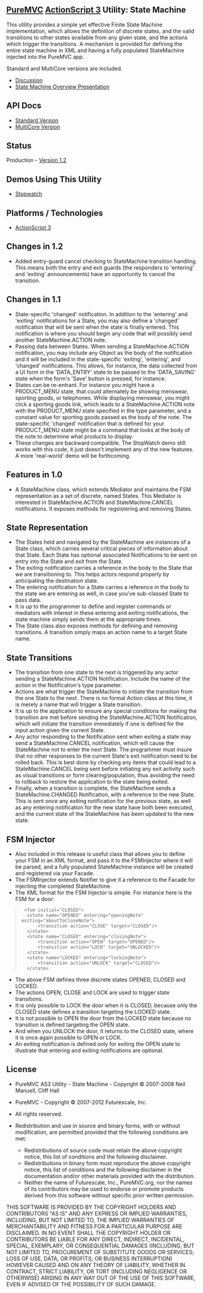 ## [PureMVC](http://puremvc.github.com/) [ActionScript 3](https://github.com/PureMVC/puremvc-as3-standard-framework/wiki) Utility: State Machine
This utility provides a simple yet effective Finite State Machine implementation, which allows the definition of discrete states, and the valid transitions to other states available from any given state, and the actions which trigger the transitions. A mechanism is provided for defining the entire state machine in XML and having a fully populated StateMachine injected into the PureMVC app. 

Standard and MultiCore versions are included.

* [Discussion](http://forums.puremvc.org/index.php?topic=859)
* [State Machine Overview Presentation](http://puremvc.tv/#P003/)

## API Docs
* [Standard Version](http://darkstar.puremvc.org/content_header.html?url=http://puremvc.org/pages/docs/AS3/Utility_AS3_StateMachine/asdoc-standard/&desc=PureMVC%20Standard%20Docs%20AS3%20Utility:%20State%20Machine)
* [MultiCore Version](http://darkstar.puremvc.org/content_header.html?url=http://puremvc.org/pages/docs/AS3/Utility_AS3_StateMachine/asdoc-multicore/&desc=PureMVC%20MultiCore%20Docs%20AS3%20Utility:%20State%20Machine)

## Status
Production - [Version 1.2](https://github.com/PureMVC/puremvc-as3-util-statemachine/blob/master/VERSION)

## Demos Using This Utility
* [Stopwatch](https://github.com/PureMVC/puremvc-as3-demo-flex-stopwatch/wiki)

## Platforms / Technologies
* [ActionScript 3](http://en.wikipedia.org/wiki/ActionScript)

## Changes in 1.2
  * Added entry-guard cancel checking to StateMachine transition handling. This means both the entry and exit guards (the responders to 'entering' and 'exiting' announcements) have an opportunity to cancel the transition.

## Changes in 1.1
* State-specific 'changed' notification. In addition to the 'entering' and 'exiting' notifications for a State, you may also define a 'changed' notification that will be sent when the state is finally entered. This notification is where you should begin any code that will possibly send another StateMachine.ACTION note.
* Passing data between States. When sending a StateMachine.ACTION notification, you may include any Object as the body of the notification and it will be included in the state-specific 'exiting', 'entering', and 'changed' notifications. This allows, for instance, the data collected from a UI form in the 'DATA_ENTRY' state to be passed to the 'DATA_SAVING' state when the form's 'Save' button is pressed, for instance.
* States can be re-entrant. For instance you might have a PRODUCT_MENU state, that could alternately be showing menswear, sporting goods, or telephones. While displaying menswear, you might click a sporting goods link, which leads to a StateMachine.ACTION note with the PRODUCT_MENU state specified in the type parameter, and a constant value for sporting goods passed as the body of the note. The state-specific 'changed' notification that is defined for your PRODUCT_MENU state might be a command that looks at the body of the note to determine what products to display.
* These changes are backward compatible. The StopWatch demo still works with this code, it just doesn't implement any of the new features. A more 'real-world' demo will be forthcoming. 

## Features in 1.0
*  A StateMachine class, which extends Mediator and maintains the FSM representation as a set of discrete, named States. This Mediator is interested in StateMachine.ACTION and StateMachine.CANCEL notifications. It exposes methods for regsistering and removing States. 
    
## State Representation
* The States held and navigated by the StateMachine are instances of a State class, which carries several critical pieces of information about that State. Each State has optional associated Notifications to be sent on entry into the State and exit from the State. 
* The exiting notification carries a reference in the body to the State that we are transitioning to. This helps actors respond properly by anticipating the destination state. 
* The entering notification for a State carries a reference in the body to the state we are entering as well, in case you've sub-classed State to pass data.    
* It is up to the programmer to define and register commands or mediators with interest in these entering and exiting notifications, the state machine simply sends them at the appropriate times.
* The State class also exposes methods for defining and removing transitions. A transition simply maps an action name to a target State name. 
    
## State Transitions
* The transition from one state to the next is triggered by any actor sending a StateMachine.ACTION Notification. Include the name of the action in the Notification's type parameter.   
* Actions are what trigger the StateMachine to initiate the transition from the one State to the next. There is no formal Action class at this time, it is merely a name that will trigger a State transition.
* It is up to the application to ensure any special conditions for making the transition are met before sending the StateMachine.ACTION Notification, which will initiate the transition immediately if one is defined for the input action given the current State.  
* Any actor responding to the Notification sent when exiting a state may send a StateMachine.CANCEL notification, which will cause the StateMachine not to enter the next State.  The programmer  must insure that no other responses to the current State's exit notification need to be rolled back. This is best done by checking any items that could lead to a StateMachine.CANCEL being sent before initiating any exit activity such as visual transitions or form clearing/population, thus avoiding the need to rollback to restore the application to the state being exited.  
* Finally, when a transition is complete, the StateMachine sends a StateMachine.CHANGED Notification, with a reference to the new State. This is sent once any exiting notification for the previous state, as well as any entering notification for the new state have both been executed, and the current state of the StateMachine has been updated to the new state.
     
## FSM Injector
  * Also included in this release is useful class that allows you to define your FSM in an XML format, and pass it to the FSMInjector where it will be parsed, and a fully populated StateMachine instance will be created and registered via your Facade. 
* The FSMInjector extends Notifier to give it a reference to the Facade for injecting the completed StateMachine.
* The XML format for the FSM Injector is simple. For instance here is the FSM for a door:

>      <fsm initial="CLOSED">
>  		<state name="OPENED" entering="openingNote" exiting="aboutToCloseNote">
>  			<transition action="CLOSE" target="CLOSED"/>
>  		</state>
>  		<state name="CLOSED" entering="closingNote">
>  			<transition action="OPEN" target="OPENED"/>
>  			<transition action="LOCK" target="UNLOCKED"/>
>  		</state>
>  		<state name="LOCKED" entering="lockingNote">
>  			<transition action="UNLOCK" target="CLOSED"/>
>  		</state>
>  	</fsm>

* The above FSM defines three discrete states OPENED, CLOSED and LOCKED. 
* The actions OPEN, CLOSE and LOCK are used to trigger state transitions. 
* It is only possible to LOCK the door when it is CLOSED, because only the CLOSED state defines a transition targeting the LOCKED state.
* It is not possible to OPEN the door from the LOCKED state because no transition is defined targeting the OPEN state. 
* And when you UNLOCK the door, it returns to the CLOSED state, where it is once again possible to OPEN or LOCK.
* An exiting notification is defined only for exiting the OPEN state to illustrate that entering and exiting notifications are optional.

## License
* PureMVC AS3 Utility - State Machine - Copyright © 2007-2008 Neil Manuell, Cliff Hall
* PureMVC - Copyright © 2007-2012 Futurescale, Inc.
* All rights reserved.

* Redistribution and use in source and binary forms, with or without modification, are permitted provided that the following conditions are met:

  * Redistributions of source code must retain the above copyright notice, this list of conditions and the following disclaimer.
  * Redistributions in binary form must reproduce the above copyright notice, this list of conditions and the following disclaimer in the documentation and/or other materials provided with the distribution.
  * Neither the name of Futurescale, Inc., PureMVC.org, nor the names of its contributors may be used to endorse or promote products derived from this software without specific prior written permission.

THIS SOFTWARE IS PROVIDED BY THE COPYRIGHT HOLDERS AND CONTRIBUTORS "AS IS" AND ANY EXPRESS OR IMPLIED WARRANTIES, INCLUDING, BUT NOT LIMITED TO, THE IMPLIED WARRANTIES OF MERCHANTABILITY AND FITNESS FOR A PARTICULAR PURPOSE ARE DISCLAIMED. IN NO EVENT SHALL THE COPYRIGHT HOLDER OR CONTRIBUTORS BE LIABLE FOR ANY DIRECT, INDIRECT, INCIDENTAL, SPECIAL, EXEMPLARY, OR CONSEQUENTIAL DAMAGES (INCLUDING, BUT NOT LIMITED TO, PROCUREMENT OF SUBSTITUTE GOODS OR SERVICES; LOSS OF USE, DATA, OR PROFITS; OR BUSINESS INTERRUPTION) HOWEVER CAUSED AND ON ANY THEORY OF LIABILITY, WHETHER IN CONTRACT, STRICT LIABILITY, OR TORT (INCLUDING NEGLIGENCE OR OTHERWISE) ARISING IN ANY WAY OUT OF THE USE OF THIS SOFTWARE, EVEN IF ADVISED OF THE POSSIBILITY OF SUCH DAMAGE.